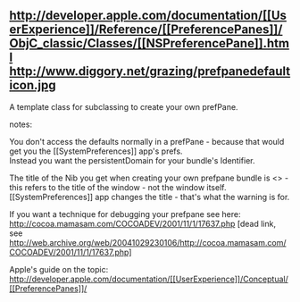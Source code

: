 http://developer.apple.com/documentation/[[UserExperience]]/Reference/[[PreferencePanes]]/ObjC_classic/Classes/[[NSPreferencePane]].html
http://www.diggory.net/grazing/prefpanedefaulticon.jpg
----

A template class for subclassing to create your own prefPane.

notes:

You don't access the defaults normally in a prefPane - because that would get you the [[SystemPreferences]] app's prefs.   
Instead you want the persistentDomain for your bundle's Identifier.

The title of the Nib you get when creating your own prefpane bundle is <<DO NOT LOCALIZE>> - this refers to the title of the window - not the window itself.   [[SystemPreferences]] app changes the title - that's what the warning is for.

If you want a technique for debugging your prefpane see here:
http://cocoa.mamasam.com/COCOADEV/2001/11/1/17637.php [dead link, see http://web.archive.org/web/20041029230106/http://cocoa.mamasam.com/COCOADEV/2001/11/1/17637.php]

Apple's guide on the topic: http://developer.apple.com/documentation/[[UserExperience]]/Conceptual/[[PreferencePanes]]/
